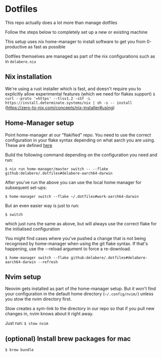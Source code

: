 # Dotfiles
This repo actually does a lot more than manage dotfiles

Follow the steps below to completely set up a new or existing machine


This setup uses nix home-manager to install software to get you from 0-productive as fast as possible

Dotfiles themselves are managed as part of the nix configurations such as in `delabere.nix`

## Nix installation
We're using a rust installer which is fast, and doesn't require you to explicitly allow experimental features (which we need for flakes support)
```$ curl --proto '=https' --tlsv1.2 -sSf -L https://install.determinate.systems/nix | sh -s -- install```
(https://zero-to-nix.com/concepts/nix-installer#using)

## Home-Manager setup
Point home-manager at our "flakified" repo. You need to use the correct configuration in your flake syntax depending on what aarch you are using. 
These are defined [here](https://github.com/delabere/.dotfiles/blob/89ff1dcf20294a49e08580f7b323e96d47173cec/flake.nix#L34-L37)

Build the following command depending on the configuration you need and run:

```$ nix run home-manager/master switch -- --flake github:delabere/.dotfiles#delabere-aarch64-darwin```

After you've run the above you can use the local home manager for subsequent set-ups:

```$ home-manager switch --flake ~/.dotfiles#work-aarch64-darwin```

But an even easier way is just to run:

```$ switch```

which just runs the same as above, but will always use the correct flake for the initialised configuration

You might find cases where you've pushed a change that is not being recognised by home-manager when using the git flake syntax. If that's happening, use the --reload argument to force a re-download.

```$ home-manager switch --flake github:delabere/.dotfiles#delabere-aarch64-darwin --refresh```

## Nvim setup
Neovim gets installed as part of the home-manager setup. But it won't find your configuration in the default home directory (`~/.config/nvim/`) unless you stow the nvim directory first.


Stow creates a sym-link to the directory in our repo so that if you pull new changes in, nvim knows about it right away.

Just run:
`$ stow nvim` 

## (optional) Install brew packages for mac
`$ brew bundle`
